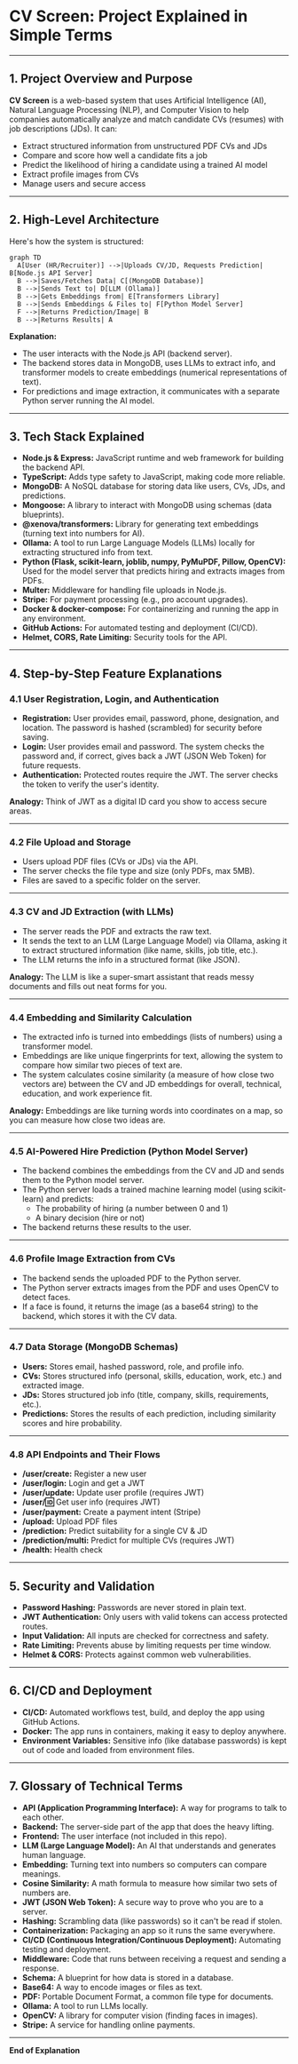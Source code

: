 # CV Screen: Project Explained in Simple Terms

---

## 1. Project Overview and Purpose

**CV Screen** is a web-based system that uses Artificial Intelligence (AI), Natural Language Processing (NLP), and Computer Vision to help companies automatically analyze and match candidate CVs (resumes) with job descriptions (JDs). It can:
- Extract structured information from unstructured PDF CVs and JDs
- Compare and score how well a candidate fits a job
- Predict the likelihood of hiring a candidate using a trained AI model
- Extract profile images from CVs
- Manage users and secure access

---

## 2. High-Level Architecture

Here's how the system is structured:

```mermaid
graph TD
  A[User (HR/Recruiter)] -->|Uploads CV/JD, Requests Prediction| B[Node.js API Server]
  B -->|Saves/Fetches Data| C[(MongoDB Database)]
  B -->|Sends Text to| D[LLM (Ollama)]
  B -->|Gets Embeddings from| E[Transformers Library]
  B -->|Sends Embeddings & Files to| F[Python Model Server]
  F -->|Returns Prediction/Image| B
  B -->|Returns Results| A
```

**Explanation:**
- The user interacts with the Node.js API (backend server).
- The backend stores data in MongoDB, uses LLMs to extract info, and transformer models to create embeddings (numerical representations of text).
- For predictions and image extraction, it communicates with a separate Python server running the AI model.

---

## 3. Tech Stack Explained

- **Node.js & Express:** JavaScript runtime and web framework for building the backend API.
- **TypeScript:** Adds type safety to JavaScript, making code more reliable.
- **MongoDB:** A NoSQL database for storing data like users, CVs, JDs, and predictions.
- **Mongoose:** A library to interact with MongoDB using schemas (data blueprints).
- **@xenova/transformers:** Library for generating text embeddings (turning text into numbers for AI).
- **Ollama:** A tool to run Large Language Models (LLMs) locally for extracting structured info from text.
- **Python (Flask, scikit-learn, joblib, numpy, PyMuPDF, Pillow, OpenCV):** Used for the model server that predicts hiring and extracts images from PDFs.
- **Multer:** Middleware for handling file uploads in Node.js.
- **Stripe:** For payment processing (e.g., pro account upgrades).
- **Docker & docker-compose:** For containerizing and running the app in any environment.
- **GitHub Actions:** For automated testing and deployment (CI/CD).
- **Helmet, CORS, Rate Limiting:** Security tools for the API.

---

## 4. Step-by-Step Feature Explanations

### 4.1 User Registration, Login, and Authentication
- **Registration:** User provides email, password, phone, designation, and location. The password is hashed (scrambled) for security before saving.
- **Login:** User provides email and password. The system checks the password and, if correct, gives back a JWT (JSON Web Token) for future requests.
- **Authentication:** Protected routes require the JWT. The server checks the token to verify the user's identity.

**Analogy:** Think of JWT as a digital ID card you show to access secure areas.

---

### 4.2 File Upload and Storage
- Users upload PDF files (CVs or JDs) via the API.
- The server checks the file type and size (only PDFs, max 5MB).
- Files are saved to a specific folder on the server.

---

### 4.3 CV and JD Extraction (with LLMs)
- The server reads the PDF and extracts the raw text.
- It sends the text to an LLM (Large Language Model) via Ollama, asking it to extract structured information (like name, skills, job title, etc.).
- The LLM returns the info in a structured format (like JSON).

**Analogy:** The LLM is like a super-smart assistant that reads messy documents and fills out neat forms for you.

---

### 4.4 Embedding and Similarity Calculation
- The extracted info is turned into embeddings (lists of numbers) using a transformer model.
- Embeddings are like unique fingerprints for text, allowing the system to compare how similar two pieces of text are.
- The system calculates cosine similarity (a measure of how close two vectors are) between the CV and JD embeddings for overall, technical, education, and work experience fit.

**Analogy:** Embeddings are like turning words into coordinates on a map, so you can measure how close two ideas are.

---

### 4.5 AI-Powered Hire Prediction (Python Model Server)
- The backend combines the embeddings from the CV and JD and sends them to the Python model server.
- The Python server loads a trained machine learning model (using scikit-learn) and predicts:
  - The probability of hiring (a number between 0 and 1)
  - A binary decision (hire or not)
- The backend returns these results to the user.

---

### 4.6 Profile Image Extraction from CVs
- The backend sends the uploaded PDF to the Python server.
- The Python server extracts images from the PDF and uses OpenCV to detect faces.
- If a face is found, it returns the image (as a base64 string) to the backend, which stores it with the CV data.

---

### 4.7 Data Storage (MongoDB Schemas)
- **Users:** Stores email, hashed password, role, and profile info.
- **CVs:** Stores structured info (personal, skills, education, work, etc.) and extracted image.
- **JDs:** Stores structured job info (title, company, skills, requirements, etc.).
- **Predictions:** Stores the results of each prediction, including similarity scores and hire probability.

---

### 4.8 API Endpoints and Their Flows
- **/user/create:** Register a new user
- **/user/login:** Login and get a JWT
- **/user/update:** Update user profile (requires JWT)
- **/user/:id:** Get user info (requires JWT)
- **/user/payment:** Create a payment intent (Stripe)
- **/upload:** Upload PDF files
- **/prediction:** Predict suitability for a single CV & JD
- **/prediction/multi:** Predict for multiple CVs (requires JWT)
- **/health:** Health check

---

## 5. Security and Validation
- **Password Hashing:** Passwords are never stored in plain text.
- **JWT Authentication:** Only users with valid tokens can access protected routes.
- **Input Validation:** All inputs are checked for correctness and safety.
- **Rate Limiting:** Prevents abuse by limiting requests per time window.
- **Helmet & CORS:** Protects against common web vulnerabilities.

---

## 6. CI/CD and Deployment
- **CI/CD:** Automated workflows test, build, and deploy the app using GitHub Actions.
- **Docker:** The app runs in containers, making it easy to deploy anywhere.
- **Environment Variables:** Sensitive info (like database passwords) is kept out of code and loaded from environment files.

---

## 7. Glossary of Technical Terms

- **API (Application Programming Interface):** A way for programs to talk to each other.
- **Backend:** The server-side part of the app that does the heavy lifting.
- **Frontend:** The user interface (not included in this repo).
- **LLM (Large Language Model):** An AI that understands and generates human language.
- **Embedding:** Turning text into numbers so computers can compare meanings.
- **Cosine Similarity:** A math formula to measure how similar two sets of numbers are.
- **JWT (JSON Web Token):** A secure way to prove who you are to a server.
- **Hashing:** Scrambling data (like passwords) so it can't be read if stolen.
- **Containerization:** Packaging an app so it runs the same everywhere.
- **CI/CD (Continuous Integration/Continuous Deployment):** Automating testing and deployment.
- **Middleware:** Code that runs between receiving a request and sending a response.
- **Schema:** A blueprint for how data is stored in a database.
- **Base64:** A way to encode images or files as text.
- **PDF:** Portable Document Format, a common file type for documents.
- **Ollama:** A tool to run LLMs locally.
- **OpenCV:** A library for computer vision (finding faces in images).
- **Stripe:** A service for handling online payments.

---

**End of Explanation** 